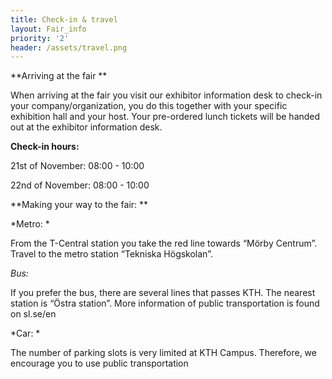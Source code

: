 ```yaml
---
title: Check-in & travel
layout: Fair_info
priority: '2'
header: /assets/travel.png
---
```

**Arriving at the fair **

When arriving at the fair you visit our exhibitor information desk to check-in your company/organization, you do this together with your specific exhibition hall and your host. Your pre-ordered lunch tickets will be handed out at the exhibitor information desk.

**Check-in hours:**

21st of November: 08:00 - 10:00

22nd of November: 08:00 - 10:00

**Making your way to the fair: **

*Metro: *

From the T-Central station you take the red line towards “Mörby Centrum”. Travel to the metro station “Tekniska Högskolan”.

*Bus:*

If you prefer the bus, there are several lines that passes KTH. The nearest station is “Östra station”. More information of public transportation is found on sl.se/en

*Car: *

The number of parking slots is very limited at KTH Campus. Therefore, we encourage you to use public transportation
